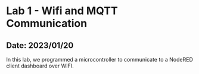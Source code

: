 <h1> Lab 1 - Wifi and MQTT Communication </h1>
<h2> Date: 2023/01/20 </h2>
In this lab, we programmed a microcontroller to communicate to a NodeRED client dashboard over WIFI.
